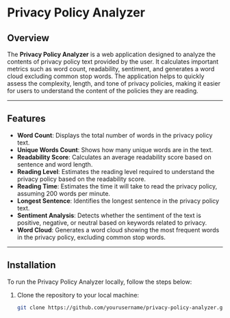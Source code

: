 # Privacy Policy Analyzer

## Overview

The **Privacy Policy Analyzer** is a web application designed to analyze the contents of privacy policy text provided by the user. It calculates important metrics such as word count, readability, sentiment, and generates a word cloud excluding common stop words. The application helps to quickly assess the complexity, length, and tone of privacy policies, making it easier for users to understand the content of the policies they are reading.

---

## Features

- **Word Count**: Displays the total number of words in the privacy policy text.
- **Unique Words Count**: Shows how many unique words are in the text.
- **Readability Score**: Calculates an average readability score based on sentence and word length.
- **Reading Level**: Estimates the reading level required to understand the privacy policy based on the readability score.
- **Reading Time**: Estimates the time it will take to read the privacy policy, assuming 200 words per minute.
- **Longest Sentence**: Identifies the longest sentence in the privacy policy text.
- **Sentiment Analysis**: Detects whether the sentiment of the text is positive, negative, or neutral based on keywords related to privacy.
- **Word Cloud**: Generates a word cloud showing the most frequent words in the privacy policy, excluding common stop words.

---

## Installation

To run the Privacy Policy Analyzer locally, follow the steps below:

1. Clone the repository to your local machine:

   ```bash
   git clone https://github.com/yourusername/privacy-policy-analyzer.git
